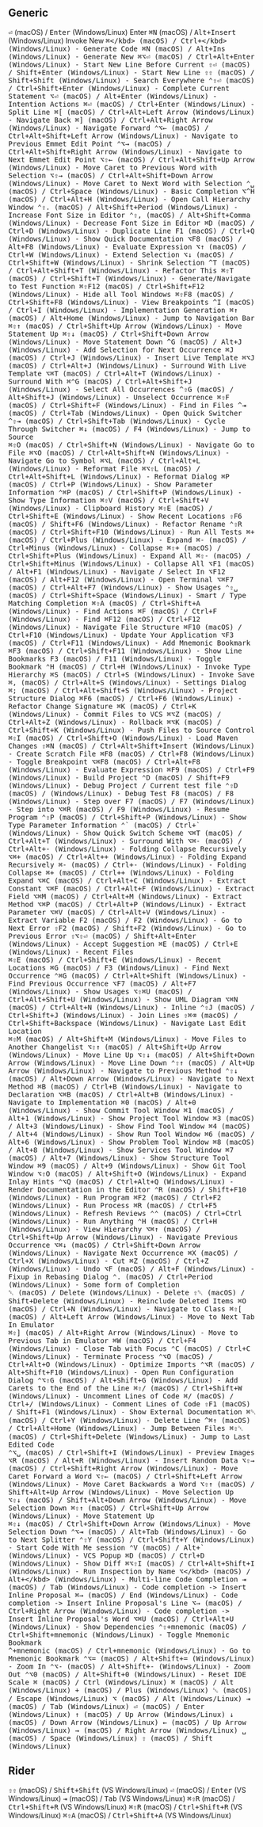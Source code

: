 ## Generic

<kbd>⏎</kbd> (macOS) / <kbd>Enter</kbd> (Windows/Linux) Enter
<kbd>⌘N</kbd> (macOS) / <kbd>Alt+Insert</kbd> (Windows/Linux) Invoke New
<kbd>⌘\</kbd> (macOS) / <kbd>Ctrl+\</kbd> (Windows/Linux)                       - Generate Code
<kbd>⌘N</kbd> (macOS) / <kbd>Alt+Ins</kbd> (Windows/Linux)                      - Generate New
<kbd>⌘⌥⏎</kbd> (macOS) / <kbd>Ctrl+Alt+Enter</kbd> (Windows/Linux)              - Start New Line Before Current
<kbd>⇧⏎</kbd> (macOS) / <kbd>Shift+Enter</kbd> (Windows/Linux)                  - Start New Line
<kbd>⇧⇧</kbd> (macOS) / <kbd>Shift+Shift</kbd> (Windows/Linux)                  - Search Everywhere
<kbd>⌃⇧⏎</kbd> (macOS) / <kbd>Ctrl+Shift+Enter</kbd> (Windows/Linux)            - Complete Current Statement
<kbd>⌥⏎</kbd> (macOS) / <kbd>Alt+Enter</kbd> (Windows/Linux)                    - Intention Actions
<kbd>⌘⏎</kbd> (macOS) / <kbd>Ctrl+Enter</kbd> (Windows/Linux)                   - Split Line
<kbd>⌘\[</kbd> (macOS) / <kbd>Ctrl+Alt+Left Arrow</kbd> (Windows/Linux)         - Navigate Back
<kbd>⌘\]</kbd> (macOS) / <kbd>Ctrl+Alt+Right Arrow</kbd> (Windows/Linux)        - Navigate Forward
<kbd>⌃⌥←</kbd> (macOS) / <kbd>Ctrl+Alt+Shift+Left Arrow</kbd> (Windows/Linux)   - Navigate to Previous Emmet Edit Point
<kbd>⌃⌥→</kbd> (macOS) / <kbd>Ctrl+Alt+Shift+Right Arrow</kbd> (Windows/Linux)  - Navigate to Next Emmet Edit Point
<kbd>⌥⇧←</kbd> (macOS) / <kbd>Ctrl+Alt+Shift+Up Arrow</kbd> (Windows/Linux)     - Move Caret to Previous Word with Selection
<kbd>⌥⇧→</kbd> (macOS) / <kbd>Ctrl+Alt+Shift+Down Arrow</kbd> (Windows/Linux)   - Move Caret to Next Word with Selection
<kbd>⌃␣</kbd> (macOS) / <kbd>Ctrl+Space</kbd> (Windows/Linux)                   - Basic Completion
<kbd>⌥^H</kbd> (macOS) / <kbd>Ctrl+Alt+H</kbd> (Windows/Linux)                  - Open Call Hierarchy Window
<kbd>⌃⇧.</kbd> (macOS) / <kbd>Alt+Shift+Period</kbd> (Windows/Linux)            - Increase Font Size in Editor
<kbd>⌃⇧,</kbd> (macOS) / <kbd>Alt+Shift+Comma</kbd> (Windows/Linux)             - Decrease Font Size in Editor
<kbd>⌘D</kbd> (macOS) / <kbd>Ctrl+D</kbd> (Windows/Linux)                       - Duplicate Line
<kbd>F1</kbd> (macOS) / <kbd>Ctrl+Q</kbd> (Windows/Linux)                       - Show Quick Documentation
<kbd>⌥F8</kbd> (macOS) / <kbd>Alt+F8</kbd> (Windows/Linux)                      - Evaluate Expression
<kbd>⌥↑</kbd> (macOS) / <kbd>Ctrl+W</kbd> (Windows/Linux)                       - Extend Selection
<kbd>⌥↓</kbd> (macOS) / <kbd>Ctrl+Shift+W</kbd> (Windows/Linux)                 - Shrink Selection
<kbd>^T</kbd> (macOS) / <kbd>Ctrl+Alt+Shift+T</kbd> (Windows/Linux)             - Refactor This
<kbd>⌘⇧T</kbd> (macOS) / <kbd>Ctrl+Shift+T</kbd> (Windows/Linux)                - Generate/Navigate to Test Function
<kbd>⌘⇧F12</kbd> (macOS) / <kbd>Ctrl+Shift+F12 (Windows/Linux)</kbd>            - Hide all Tool Windows
<kbd>⌘⇧F8</kbd> (macOS) / <kbd>Ctrl+Shift+F8 (Windows/Linux)</kbd>              - View Breakpoints
<kbd>^I</kbd> (macOS) / <kbd>Ctrl+I (Windows/Linux)</kbd>                       - Implementation Generation
<kbd>⌘↑</kbd> (macOS) / <kbd>Alt+Home</kbd> (Windows/Linux)                     - Jump to Navigation Bar
<kbd>⌘⇧↑</kbd> (macOS) / <kbd>Ctrl+Shift+Up Arrow</kbd> (Windows/Linux)         - Move Statement Up
<kbd>⌘⇧↓</kbd> (macOS) / <kbd>Ctrl+Shift+Down Arrow</kbd> (Windows/Linux)       - Move Statement Down
<kbd>^G</kbd> (macOS) / <kbd>Alt+J</kbd> (Windows/Linux)                        - Add Selection for Next Occurrence
<kbd>⌘J</kbd> (macOS) / <kbd>Ctrl+J</kbd> (Windows/Linux)                       - Insert Live Template
<kbd>⌘⌥J</kbd> (macOS) / <kbd>Ctrl+Alt+J</kbd> (Windows/Linux)                  - Surround With Live Template
<kbd>⌥⌘T</kbd> (macOS) / <kbd>Ctrl+Alt+T</kbd> (Windows/Linux)                  - Surround With
<kbd>⌘⌃G</kbd> (macOS) / <kbd>Ctrl+Alt+Shift+J</kbd> (Windows/Linux)            - Select All Occurrences
<kbd>^⇧G</kbd> (macOS) / <kbd>Alt+Shift+J</kbd> (Windows/Linux)                 - Unselect Occurrence
<kbd>⌘⇧F</kbd> (macOS) / <kbd>Ctrl+Shift+F</kbd> (Windows/Linux)                - Find in Files
<kbd>^⇥</kbd> (macOS) / <kbd>Ctrl+Tab</kbd> (Windows/Linux)                     - Open Quick Switcher
<kbd>^⇧⇥</kbd> (macOS) / <kbd>Ctrl+Shift+Tab</kbd> (Windows/Linux)              - Cycle Through Switcher
<kbd>⌘↓</kbd> (macOS) / <kbd>F4</kbd> (Windows/Linux)                           - Jump to Source                           
<kbd>⌘⇧O</kbd> (macOS) / <kbd>Ctrl+Shift+N</kbd> (Windows/Linux)                - Navigate Go to File
<kbd>⌘⌥O</kbd> (macOS) / <kbd>Ctrl+Alt+Shift+N</kbd> (Windows/Linux)            - Navigate Go to Symbol
<kbd>⌘⌥L</kbd> (macOS) / <kbd>Ctrl+Alt+L</kbd> (Windows/Linux)                  - Reformat File
<kbd>⌘⌥⇧L</kbd> (macOS) / <kbd>Ctrl+Alt+Shift+L</kbd> (Windows/Linux)           - Reformat Dialog
<kbd>⌘P</kbd> (macOS) / <kbd>Ctrl+P</kbd> (Windows/Linux)                       - Show Parameter Information
<kbd>⌃⌘P</kbd> (macOS) / <kbd>Ctrl+Shift+P</kbd> (Windows/Linux)                - Show Type Information
<kbd>⌘⇧V</kbd> (macOS) / <kbd>Ctrl+Shift+V</kbd> (Windows/Linux)                - Clipboard History
<kbd>⌘⇧E</kbd> (macOS) / <kbd>Ctrl+Shift+E</kbd> (Windows/Linux)                - Show Recent Locations
<kbd>⇧F6</kbd> (macOS) / <kbd>Shift+F6</kbd> (Windows/Linux)                    - Refactor Rename
<kbd>⌃⇧R</kbd> (macOS) / <kbd>Ctrl+Shift+F10</kbd> (Windows/Linux)              - Run All Tests
<kbd>⌘+</kbd> (macOS) / <kbd>Ctrl+Plus</kbd> (Windows/Linux)                    - Expand
<kbd>⌘-</kbd> (macOS) / <kbd>Ctrl+Minus</kbd> (Windows/Linux)                   - Collapse
<kbd>⌘⇧+</kbd> (macOS) / <kbd>Ctrl+Shift+Plus</kbd> (Windows/Linux)             - Expand All
<kbd>⌘⇧-</kbd> (macOS) / <kbd>Ctrl+Shift+Minus</kbd> (Windows/Linux)            - Collapse All
<kbd>⌥F1</kbd> (macOS) / <kbd>Alt+F1</kbd> (Windows/Linux)                      - Navigate / Select In
<kbd>⌥F12</kbd> (macOS) / <kbd>Alt+F12</kbd> (Windows/Linux)                    - Open Terminal
<kbd>⌥⌘F7</kbd> (macOS) / <kbd>Ctrl+Alt+F7</kbd> (Windows/Linux)                - Show Usages
<kbd>⌃⇧␣</kbd> (macOS) / <kbd>Ctrl+Shift+Space</kbd> (Windows/Linux)            - Smart / Type Matching Completion
<kbd>⌘⇧A</kbd> (macOS) / <kbd>Ctrl+Shift+A</kbd> (Windows/Linux)                - Find Actions
<kbd>⌘F</kbd> (macOS) / <kbd>Ctrl+F</kbd> (Windows/Linux)                       - Find
<kbd>⌘F12</kbd> (macOS) / <kbd>Ctrl+F12</kbd> (Windows/Linux)                   - Navigate File Structure
<kbd>⌘F10</kbd> (macOS) / <kbd>Ctrl+F10</kbd> (Windows/Linux)                   - Update Your Application
<kbd>⌥F3</kbd> (macOS) / <kbd>Ctrl+F11</kbd> (Windows/Linux)                    - Add Mnemonic Bookmark
<kbd>⌘F3</kbd> (macOS) / <kbd>Ctrl+Shift+F11</kbd> (Windows/Linux)              - Show Line Bookmarks
<kbd>F3</kbd> (macOS) / <kbd>F11</kbd> (Windows/Linux)                          - Toggle Bookmark
<kbd>⌃H</kbd> (macOS) / <kbd>Ctrl+H</kbd> (Windows/Linux)                       - Invoke Type Hierarchy
<kbd>⌘S</kbd> (macOS) / <kbd>Ctrl+S</kbd> (Windows/Linux)                       - Invoke Save                       
<kbd>⌘,</kbd> (macOS) / <kbd>Ctrl+Alt+S</kbd> (Windows/Linux)                  - Settings Dialog
<kbd>⌘;</kbd> (macOS) / <kbd>Ctrl+Alt+Shift+S</kbd> (Windows/Linux)             - Project Structure Dialog
<kbd>⌘F6</kbd> (macOS) / <kbd>Ctrl+F6</kbd> (Windows/Linux)                     - Refactor Change Signature
<kbd>⌘K</kbd> (macOS) / <kbd>Ctrl+K</kbd> (Windows/Linux)                       - Commit Files to VCS
<kbd>⌘⌥Z</kbd> (macOS) / <kbd>Ctrl+Alt+Z</kbd> (Windows/Linux)                  - Rollback
<kbd>⌘⌥K</kbd> (macOS) / <kbd>Ctrl+Shift+K</kbd> (Windows/Linux)                - Push Files to Source Control
<kbd>⌘⇧I</kbd> (macOS) / <kbd>Ctrl+Shift+O</kbd> (Windows/Linux)                - Load Maven Changes
<kbd>⇧⌘N</kbd> (macOS) / <kbd>Ctrl+Alt+Shift+Insert</kbd> (Windows/Linux)       - Create Scratch File
<kbd>⌘F8</kbd> (macOS) / <kbd>Ctrl+F8</kbd> (Windows/Linux)                     - Toggle Breakpoint
<kbd>⌥⌘F8</kbd> (macOS) / <kbd>Ctrl+Alt+F8</kbd> (Windows/Linux)                - Evaluate Expression
<kbd>⌘F9</kbd> (macOS) / <kbd>Ctrl+F9</kbd> (Windows/Linux)                     - Build Project
<kbd>⌃D</kbd> (macOS) / <kbd>Shift+F9</kbd> (Windows/Linux)                     - Debug Project / Current test file
<kbd>⌃⇧D</kbd> (macOS) / <kbd></kbd> (Windows/Linux)                            - Debug Test
<kbd>F8</kbd> (macOS) / <kbd>F8</kbd> (Windows/Linux)                           - Step over
<kbd>F7</kbd> (macOS) / <kbd>F7</kbd> (Windows/Linux)                           - Step into
<kbd>⌥⌘R</kbd> (macOS) / <kbd>F9</kbd> (Windows/Linux)                          - Resume Program
<kbd>⌃⇧P</kbd> (macOS) / <kbd>Ctrl+Shift+P</kbd> (Windows/Linux)                - Show Type Parameter Information
<kbd>⌃\`</kbd> (macOS) / <kbd>Ctrl+\`</kbd> (Windows/Linux)                     - Show Quick Switch Scheme
<kbd>⌥⌘T</kbd> (macOS) / <kbd>Ctrl+Alt+T</kbd> (Windows/Linux)                  - Surround With
<kbd>⌥⌘-</kbd> (macOS) / <kbd>Ctrl+Alt+-</kbd> (Windows/Linux)                  - Folding Collapse Recursively 
<kbd>⌥⌘+</kbd> (macOS) / <kbd>Ctrl+Alt++</kbd> (Windows/Linux)                  - Folding Expand Recursively
<kbd>⌘-</kbd> (macOS) / <kbd>Ctrl+-</kbd> (Windows/Linux)                       - Folding Collapse
<kbd>⌘+</kbd> (macOS) / <kbd>Ctrl++</kbd> (Windows/Linux)                       - Folding Expand
<kbd>⌥⌘C</kbd> (macOS) / <kbd>Ctrl+Alt+C</kbd> (Windows/Linux)                  - Extract Constant
<kbd>⌥⌘F</kbd> (macOS) / <kbd>Ctrl+Alt+F</kbd> (Windows/Linux)                  - Extract Field
<kbd>⌥⌘M</kbd> (macOS) / <kbd>Ctrl+Alt+M</kbd> (Windows/Linux)                  - Extract Method
<kbd>⌥⌘P</kbd> (macOS) / <kbd>Ctrl+Alt+P</kbd> (Windows/Linux)                  - Extract Parameter
<kbd>⌥⌘V</kbd> (macOS) / <kbd>Ctrl+Alt+V</kbd> (Windows/Linux)                  - Extract Variable
<kbd>F2</kbd> (macOS) / <kbd>F2</kbd> (Windows/Linux)                           - Go to Next Error
<kbd>⇧F2</kbd> (macOS) / <kbd>Shift+F2</kbd> (Windows/Linux)                    - Go to Previous Error
<kbd>⇧⌥⇧⏎</kbd> (macOS) / <kbd>Shift+Alt+Enter</kbd> (Windows/Linux)            - Accept Suggestion
<kbd>⌘E</kbd> (macOS) / <kbd>Ctrl+E</kbd> (Windows/Linux)                       - Recent Files                   
<kbd>⌘⇧E</kbd> (macOS) / <kbd>Ctrl+Shift+E</kbd> (Windows/Linux)                - Recent Locations
<kbd>⌘G</kbd> (macOS) / <kbd>F3</kbd> (Windows/Linux)                           - Find Next Occurrence 
<kbd>⌃⌘G</kbd> (macOS) / <kbd>Ctrl+Alt+Shift</kbd> (Windows/Linux)              - Find Previous Occurrence
<kbd>⌥F7</kbd> (macOS) / <kbd>Alt+F7</kbd> (Windows/Linux)                      - Show Usages
<kbd>⌥⇧⌘U</kbd> (macOS) / <kbd>Ctrl+Alt+Shift+U</kbd> (Windows/Linux)           - Show UML Diagram
<kbd>⌥⌘N</kbd> (macOS) / <kbd>Ctrl+Alt+N</kbd> (Windows/Linux)                  - Inline
<kbd>⌃⇧J</kbd> (macOS) / <kbd>Ctrl+Shift+J</kbd> (Windows/Linux)                - Join Lines
<kbd>⇧⌘⌫</kbd> (macOS) / <kbd>Ctrl+Shift+Backspace</kbd> (Windows/Linux)        - Navigate Last Edit Location    
<kbd>⌘⇧M</kbd> (macOS) / <kbd>Alt+Shift+M</kbd> (Windows/Linux)                 - Move Files to Another Changelist
<kbd>⌥⇧↑</kbd> (macOS) / <kbd>Alt+Shift+Up Arrow</kbd> (Windows/Linux)          - Move Line Up
<kbd>⌥⇧↓</kbd> (macOS) / <kbd>Alt+Shift+Down Arrow</kbd> (Windows/Linux)        - Move Line Down
<kbd>⌃⇧↑</kbd> (macOS) / <kbd>Alt+Up Arrow</kbd> (Windows/Linux)                - Navigate to Previous Method
<kbd>⌃⇧↓</kbd> (macOS) / <kbd>Alt+Down Arrow</kbd> (Windows/Linux)              - Navigate to Next Method
<kbd>⌘B</kbd> (macOS) / <kbd>Ctrl+B</kbd> (Windows/Linux)                       - Navigate to Declaration 
<kbd>⌥⌘B</kbd> (macOS) / <kbd>Ctrl+Alt+B</kbd> (Windows/Linux)                  - Navigate to Implementation
<kbd>⌘0</kbd> (macOS) / <kbd>Alt+0</kbd> (Windows/Linux)                        - Show Commit Tool Window
<kbd>⌘1</kbd> (macOS) / <kbd>Alt+1</kbd> (Windows/Linux)                        - Show Project Tool Window 
<kbd>⌘3</kbd> (macOS) / <kbd>Alt+3</kbd> (Windows/Linux)                        - Show Find Tool Window
<kbd>⌘4</kbd> (macOS) / <kbd>Alt+4</kbd> (Windows/Linux)                        - Show Run Tool Window
<kbd>⌘6</kbd> (macOS) / <kbd>Alt+6</kbd> (Windows/Linux)                        - Show Problem Tool Window
<kbd>⌘8</kbd> (macOS) / <kbd>Alt+8</kbd> (Windows/Linux)                        - Show Services Tool Window
<kbd>⌘7</kbd> (macOS) / <kbd>Alt+7</kbd> (Windows/Linux)                        - Show Structure Tool Window
<kbd>⌘9</kbd> (macOS) / <kbd>Alt+9</kbd> (Windows/Linux)                        - Show Git Tool Window
<kbd>⌥⇧O</kbd> (macOS) / <kbd>Alt+Shift+O</kbd> (Windows/Linux)                 - Expand Inlay Hints
<kbd>⌃⌥Q</kbd> (macOS) / <kbd>Ctrl+Alt+Q</kbd> (Windows/Linux)                  - Render Documentation in the Editor
<kbd>⌃R</kbd> (macOS) / <kbd>Shift+F10</kbd> (Windows/Linux)                    - Run Program
<kbd>⌘F2</kbd> (macOS) / <kbd>Ctrl+F2</kbd> (Windows/Linux)                     - Run Process 
<kbd>⌘R</kbd> (macOS) / <kbd>Ctrl+F5</kbd> (Windows/Linux)                      - Refresh Reviews
<kbd>⌃⌃</kbd> (macOS) / <kbd>Ctrl+Ctrl</kbd> (Windows/Linux)                    - Run Anything
<kbd>⌃H</kbd> (macOS) / <kbd>Ctrl+H</kbd> (Windows/Linux)                       - View Hierarchy
<kbd>⌥⌘↑</kbd> (macOS) / <kbd>Ctrl+Shift+Up Arrow</kbd> (Windows/Linux)         - Navigate Previous Occurrence
<kbd>⌥⌘↓</kbd> (macOS) / <kbd>Ctrl+Shift+Down Arrow</kbd> (Windows/Linux)       - Navigate Next Occurrence
<kbd>⌘X</kbd> (macOS) / <kbd>Ctrl+X</kbd> (Windows/Linux)                       - Cut 
<kbd>⌘Z</kbd> (macOS) / <kbd>Ctrl+Z</kbd> (Windows/Linux)                       - Undo
<kbd>⌥F</kbd> (macOS) / <kbd>Alt+F</kbd> (Windows/Linux)                        - Fixup in Rebasing Dialog
<kbd>⌃.</kbd> (macOS) / <kbd>Ctrl+Period</kbd> (Windows/Linux)                  - Some form of Completion                                   
<kbd>␡</kbd> (macOS) / <kbd>Delete</kbd> (Windows/Linux)                        - Delete
<kbd>⇧␡</kbd> (macOS) / <kbd>Shift+Delete</kbd> (Windows/Linux)                 - Reinclude Deleted Items
<kbd>⌘O</kbd> (macOS) / <kbd>Ctrl+N</kbd> (Windows/Linux)                       - Navigate to Class
<kbd>⌘⇧\[</kbd> (macOS) / <kbd>Alt+Left Arrow</kbd> (Windows/Linux)             - Move to Next Tab In Emulator             
<kbd>⌘⇧\]</kbd> (macOS) / <kbd>Alt+Right Arrow</kbd> (Windows/Linux)            - Move to Previous Tab in Emulator 
<kbd>⌘W</kbd> (macOS) / <kbd>Ctrl+F4</kbd> (Windows/Linux)                      - Close Tab with Focus
<kbd>⌃C</kbd> (macOS) / <kbd>Ctrl+C</kbd> (Windows/Linux)                       - Terminate Process
<kbd>⌃⌥O</kbd> (macOS) / <kbd>Ctrl+Alt+O</kbd> (Windows/Linux)                  - Optimize Imports
<kbd>⌃⌥R</kbd> (macOS) / <kbd>Alt+Shift+F10</kbd> (Windows/Linux)               - Open Run Configuration Dialog
<kbd>⌃⌥⇧G</kbd> (macOS) / <kbd>Alt+Shift+G</kbd> (Windows/Linux)                - Add Carets to the End of the Line
<kbd>⌘⇧/</kbd> (macOS) / <kbd>Ctrl+Shift+W</kbd> (Windows/Linux)                - Uncomment Lines of Code
<kbd>⌘/</kbd> (macOS) / <kbd>Ctrl+/</kbd> (Windows/Linux)                       - Comment Lines of Code
<kbd>⇧F1</kbd> (macOS) / <kbd>Shift+F1</kbd> (Windows/Linux)                    - Show External Documentation
<kbd>⌘␡</kbd> (macOS) / <kbd>Ctrl+Y</kbd> (Windows/Linux)                       - Delete Line
<kbd>^⌘↑</kbd> (macOS) / <kbd>Ctrl+Alt+Home</kbd> (Windows/Linux)               - Jump Between Files
<kbd>⌘⇧␡</kbd> (macOS) / <kbd>Ctrl+Shift+Delete</kbd> (Windows/Linux)           - Jump to Last Edited Code           
<kbd>⌃⌥␣</kbd> (macOS) / <kbd>Ctrl+Shift+I</kbd> (Windows/Linux)                - Preview Images
<kbd>⌥R</kbd> (macOS) / <kbd>Alt+R</kbd> (Windows/Linux)                        - Insert Random Data
<kbd>⌥⇧→</kbd> (macOS) / <kbd>Ctrl+Shift+Right Arrow</kbd> (Windows/Linux)      - Move Caret Forward a Word
<kbd>⌥⇧←</kbd> (macOS) / <kbd>Ctrl+Shift+Left Arrow</kbd> (Windows/Linux)       - Move Caret Backwards a Word
<kbd>⌥⇧↑</kbd> (macOS) / <kbd>Shift+Alt+Up Arrow</kbd> (Windows/Linux)          - Move Selection Up              
<kbd>⌥⇧↓</kbd> (macOS) / <kbd>Shift+Alt+Down Arrow</kbd> (Windows/Linux)        - Move Selection Down
<kbd>⌘⇧↑</kbd> (macOS) / <kbd>Ctrl+Shift+Up Arrow</kbd> (Windows/Linux)         - Move Statement Up              
<kbd>⌘⇧↓</kbd> (macOS) / <kbd>Ctrl+Shift+Down Arrow</kbd> (Windows/Linux)       - Move Selection Down
<kbd>⌃⌥⇥</kbd> (macOS) / <kbd>Alt+Tab</kbd> (Windows/Linux)                     - Go to Next Splitter
<kbd>⌃⇧Y</kbd> (macOS) / <kbd>Ctrl+Shift+Y</kbd> (Windows/Linux)                - Start Code With Me session
<kbd>⌃V</kbd> (macOS) / <kbd>Alt+`</kbd> (Windows/Linux)                        - VCS Popup
<kbd>⌘D</kbd> (macOS) / <kbd>Ctrl+D</kbd> (Windows/Linux)                       - Show Diff
<kbd>⌘⌥⇧I</kbd> (macOS) / <kbd>Ctrl+Alt+Shift+I</kbd> (Windows/Linux)           - Run Inspection by Name
<kbd>⌥\</kbd> (macOS) / <kbd>Alt+\</kbd> (Windows/Linux)                        - Multi-line Code Completion
<kbd>⇥</kbd> (macOS) / <kbd>Tab</kbd> (Windows/Linux)                           - Code completion -> Insert Inline Proposal
<kbd>⌘→</kbd> (macOS) / <kbd>End</kbd> (Windows/Linux)                          - Code completion -> Insert Inline Proposal's Line
<kbd>⌥→</kbd> (macOS) / <kbd>Ctrl+Right Arrow</kbd> (Windows/Linux)             - Code completion -> Insert Inline Proposal's Word
<kbd>⌥⌘U</kbd> (macOS) / <kbd>Ctrl+Alt+U</kbd> (Windows/Linux)                  - Show Dependencies
<kbd>⌃⇧+mnemonic</kbd> (macOS) / <kbd>Ctrl+Shift+mnemonic</kbd> (Windows/Linux) - Toggle Mnemonic Bookmark   
<kbd>^+mnemonic</kbd> (macOS) / <kbd>Ctrl+mnemonic</kbd> (Windows/Linux)        - Go to Mnemonic Bookmark
<kbd>⌃⌥=</kbd> (macOS) / <kbd>Alt+Shift+=</kbd> (Windows/Linux)                 - Zoom In
<kbd>⌃⌥-</kbd> (macOS) / <kbd>Alt+Shift+-</kbd> (Windows/Linux)                 - Zoom Out
<kbd>⌃⌥0</kbd> (macOS) / <kbd>Alt+Shift+0</kbd> (Windows/Linux)                 - Reset IDE Scale
<kbd>⌘</kbd> (macOS) / <kbd>Ctrl</kbd> (Windows/Linux)
<kbd>⌘</kbd> (macOS) / <kbd>Alt</kbd> (Windows/Linux)
<kbd>+</kbd> (macOS) / <kbd>Plus</kbd> (Windows/Linux)
<kbd>␛</kbd> (macOS) / <kbd>Escape</kbd> (Windows/Linux)
<kbd>⌥</kbd> (macOS) / <kbd>Alt</kbd> (Windows/Linux)
<kbd>⇥</kbd> (macOS) / <kbd>Tab</kbd> (Windows/Linux)
<kbd>⏎</kbd> (macOS) / <kbd>Enter</kbd> (Windows/Linux)
<kbd>↑</kbd> (macOS) / <kbd>Up Arrow</kbd> (Windows/Linux)
<kbd>↓</kbd> (macOS) / <kbd>Down Arrow</kbd> (Windows/Linux)
<kbd>←</kbd> (macOS) / <kbd>Up Arrow</kbd> (Windows/Linux)
<kbd>→</kbd> (macOS) / <kbd>Right Arrow</kbd> (Windows/Linux)
<kbd>␣</kbd> (macOS) / <kbd>Space</kbd> (Windows/Linux)
<kbd>⇧</kbd> (macOS) / <kbd>Shift</kbd> (Windows/Linux)


## Rider

<kbd>⇧⇧</kbd> (macOS) / <kbd>Shift+Shift</kbd> (VS Windows/Linux)
<kbd>⏎</kbd> (macOS) / <kbd>Enter</kbd> (VS Windows/Linux)
<kbd>⇥</kbd> (macOS) / <kbd>Tab</kbd> (VS Windows/Linux)
<kbd>⌘⇧R</kbd> (macOS) / <kbd>Ctrl+Shift+R</kbd> (VS Windows/Linux)
<kbd>⌘⇧R</kbd> (macOS) / <kbd>Ctrl+Shift+R</kbd> (VS Windows/Linux)
<kbd>⌘⇧A</kbd> (macOS) / <kbd>Ctrl+Shift+A</kbd> (VS Windows/Linux)
